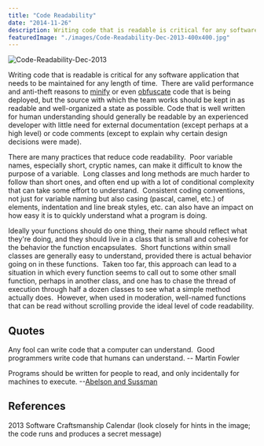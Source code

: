 ```yaml
---
title: "Code Readability"
date: "2014-11-26"
description: Writing code that is readable is critical for any software application that needs to be maintained for any length of time.
featuredImage: "./images/Code-Readability-Dec-2013-400x400.jpg"
---
```


![Code-Readability-Dec-2013](images/Code-Readability-Dec-2013-400x400.jpg)

Writing code that is readable is critical for any software application that needs to be maintained for any length of time.  There are valid performance and anti-theft reasons to [minify](http://en.wikipedia.org/wiki/Minification_(programming)) or even [obfuscate](http://en.wikipedia.org/wiki/Obfuscation_(software)) code that is being deployed, but the source with which the team works should be kept in as readable and well-organized a state as possible. Code that is well written for human understanding should generally be readable by an experienced developer with little need for external documentation (except perhaps at a high level) or code comments (except to explain why certain design decisions were made).

There are many practices that reduce code readability.  Poor variable names, especially short, cryptic names, can make it difficult to know the purpose of a variable.  Long classes and long methods are much harder to follow than short ones, and often end up with a lot of conditional complexity that can take some effort to understand.  Consistent coding conventions, not just for variable naming but also casing (pascal, camel, etc.) of elements, indentation and line break styles, etc. can also have an impact on how easy it is to quickly understand what a program is doing.

Ideally your functions should do one thing, their name should reflect what they're doing, and they should live in a class that is small and cohesive for the behavior the function encapsulates.  Short functions within small classes are generally easy to understand, provided there is actual behavior going on in these functions.  Taken too far, this approach can lead to a situation in which every function seems to call out to some other small function, perhaps in another class, and one has to chase the thread of execution through half a dozen classes to see what a simple method actually does.  However, when used in moderation, well-named functions that can be read without scrolling provide the ideal level of code readability.

## Quotes

Any fool can write code that a computer can understand.  Good programmers write code that humans can understand. -- Martin Fowler

Programs should be written for people to read, and only incidentally for machines to execute. --[Abelson and Sussman](http://amzn.to/110fANn)

## References

2013 Software Craftsmanship Calendar (look closely for hints in the image; the code runs and produces a secret message)
